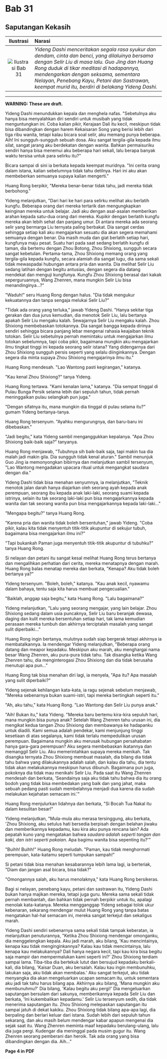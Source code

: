 # Bab 31
## Saputangan Kekasih

| Ilustrasi | Narasi |
|   :---:   | :---   |
| ![Ilustrasi Bab 31](https://res.cloudinary.com/drzjshskk/image/upload/v1676693551/sdyxz/originals/loch-31_cvfbzh.jpg)  | _Yideng Dashi menceritakan segala rasa syukur dan dendam, cinta dan benci, yang dilaluinya bersama dengan Selir Liu di masa lalu. Guo Jing dan Huang Rong duduk di tikar meditasi di hadapannya, mendengarkan dengan seksama, sementara Nelayan, Penebang Kayu, Petani dan Sastrawan, keempat murid itu, berdiri di belakang Yideng Dashi._ |

***

**WARNING: These are draft.**

Yideng Dashi menundukkan kepala dan menghela nafas. "Sebetulnya aku hanya bisa menyalahkan diri sendiri untuk musibah yang 
tidak menguntungkan ini. Coba kalian pikir, Kerajaan Dali itu kecil, meskipun tidak bisa dibandingkan dengan harem 
Kekaisaran Song yang berisi lebih dari tiga ribu wanita, tetapi kalau bicara soal selir, aku memang punya beberapa. Aih!
Ini sungguh-sungguh sebuah dosa. Aku sangat tergila-gila kepada ilmu silat, sangat jarang aku berdekatan dengan wanita. 
Bahkan permaisuriku sendiri hanya bisa menemui aku beberapa hari sekali, lalu berapa banyak waktu tersisa untuk para selirku 
itu?"

Bicara sampai di sini ia berkata kepada keempat muridnya. "Ini cerita orang dalam istana, kalian sebelumnya tidak tahu detilnya.
Hari ini aku akan membeberkan semuanya supaya kalian mengerti."

Huang Rong berpikir, "Mereka benar-benar tidak tahu, jadi mereka tidak berbohong."

Yideng melanjutkan, "Dari hari ke hari para selirku melihat aku berlatih kungfu. Beberapa orang dari mereka tertarik dan 
mengungkapkan keinginan mereka untuk belajar. Jadi aku dengan asal-asalan memberikan arahan kepada satu-dua orang dari mereka.
Kupikir dengan berlatih kungfu mereka akan lebih sehat dan panjang umur. Di antara mereka ada seorang selir yang bermarga Liu
ternyata paling berbakat. Dia sangat cerdas sehingga setiap kali aku mengajarkan sesuatu dia akan segera memahami semuanya
dengan benar. Dia masih muda dan giat berlatih setiap hari, kungfunya maju pesat. Suatu hari pada saat sedang berlatih kungfu di 
taman, dia bertemu dengan Zhou Botong, Zhou Shixiong, sungguh secara sangat kebetulan. Pertama-tama, Zhou Shixiong memang orang 
yang tergila-gila kepada kungfu, secara alamiah dia sangat lugu, dia sama sekali tidak mewaspadai hubungan antara pria dan 
wanita. Dia melihat Selir Liu sedang latihan dengan begitu antusias, dengan segera dia datang mendekat dan menguji kungfunya.
Kungfu Zhou Shixiong berasal dari kakak seperguruannya, Wang Zhenren, mana mungkin Selir Liu bisa menandinginya...?"

"Waduh!" seru Huang Rong dengan halus. "Dia tidak mengukur kekuatannya dan tanpa sengaja melukai Selir Liu?"

"Tidak ada orang yang terluka," jawab Yideng Dashi. "Hanya sekitar tiga gerakan dan dua jurus kemudian, dia menotok Selir Liu,
lalu bertanya apakah Selir Liu mengaku kalah. Sewajarnya Selir Liu mengaku kalah. Zhou Shixiong membebaskan totokannya. Dia 
sangat bangga kepada dirinya sendiri sehingga bicara panjang lebar mengenai rahasia keajaiban teknik totokan. Selir Liu 
sebetulnya pernah memintaku untuk mengajarkan ilmu totokan sebelumnya, tapi coba pikir, bagaimana mungkin aku mengajarkan 
ilmu tingkat tinggi ini kepada seorang selir istana? Yang didengarnya dari Zhou Shixiong sungguh persis seperti yang selalu 
diinginkannya. Dengan segera dia minta supaya Zhou Shixiong mengajarinya ilmu itu."

Huang Rong mendesah. "Lao Wantong pasti kegirangan," katanya.

"Kau kenal Zhou Shixiong?" tanya Yideng.

Huang Rong tertawa. "Kami kenalan lama," katanya. "Dia sempat tinggal di Pulau Bunga Persik selama lebih dari sepuluh tahun, 
tidak pernah meninggalkan pulau selangkah pun juga."

"Dengan sifatnya itu, mana mungkin dia tinggal di pulau selama itu?" gumam Yideng bertanya-tanya.

Huang Rong tersenyum. "Ayahku mengurungnya, dan baru-baru ini dibebaskan."

"Jadi begitu," kata Yideng sambil menganggukkan kepalanya. "Apa Zhou Shixiong baik-baik saja?" tanyanya.

Huang Rong menjawab, "Tubuhnya sih baik-baik saja, tapi makin tua dia malah jadi makin gila. Dia sungguh tidak kenal aturan." 
Sambil menunjuk Guo Jing ia memonyongkan bibirnya dan melanjutkan sambil tersenyum, "Lao Wantong mengadakan upacara ritual 
untuk mengangkat saudara dengan dia."

Yideng Dashi tidak bisa menahan senyumnya, ia melanjutkan, "Teknik menotok jalan darah hanya diajarkan oleh seorang 
ayah kepada anak perempuan, seorang ibu kepada anak laki-laki, seorang suami kepada istrinya, selain itu tak seorang 
laki-laki pun bisa mengajarkannya kepada wanita dan tak seorang wanita pun bisa mengajarkannya kepada laki-laki..."

"Mengapa begitu?" tanya Huang Rong.

"Karena pria dan wanita tidak boleh bersentuhan," jawab Yideng. "Coba pikir, kalau kita tidak menyentuh titik-titik 
akupuntur di sekujur tubuh, bagaimana bisa mengajarkan ilmu ini?"

"Tapi bukankah Paman juga menyentuh titik-titik akupuntur di tubuhku?" tanya Huang Rong.

Si nelayan dan petani itu sangat kesal melihat Huang Rong terus bertanya dan mengalihkan perhatian dari cerita, mereka 
menatapnya dengan marah. Huang Rong balas menatap mereka dan berkata, "Kenapa? Aku tidak boleh bertanya ya?"

Yideng tersenyum. "Boleh, boleh," katanya. "Kau anak kecil, nyawamu dalam bahaya, tentu saja kita harus membuat 
pengecualian."

"Baiklah, anggap saja begitu," kata Huang Rong. "Lalu bagaimana?"

Yideng melanjutkan, "Lalu yang seorang mengajar, yang lain belajar. Zhou Shixiong sedang dalam usia puncaknya, Selir Liu 
baru beranjak dewasa, daging dan kulit mereka bersentuhan setiap hari, tak lama kemudian perasaan mereka tumbuh dan akhirnya 
terciptalah masalah yang sangat sulit diperbaiki..."

Huang Rong ingin bertanya, mulutnya sudah siap bergerak tetapi akhirnya ia membatalkannya. Ia mendengar Yideng melanjutkan,
"Beberapa orang datang dan meapor kepadaku. Meskipun aku marah, aku menghargai nama besar Wang Zhenren, aku pura-pura 
tidak tahu. Tak disangka ketika Wang Zhenren tahu, dia menginterogasi Zhou Shixiong dan dia tidak berusaha menutupi apa pun..."

Huang Rong tak bisa menahan diri lagi, ia menyela, "Apa itu? Apa masalah yang sulit diperbaiki?"

Yideng sejenak kehilangan kata-kata, ia ragu sejenak sebelum menjawab, "Mereka sebenarnya bukan suami-istri, tapi mereka 
bertingkah seperti itu."

"Ah, aku tahu," kata Huang Rong. "Lao Wantong dan Selir Liu punya anak."

"Aih! Bukan itu," kata Yideng. "Mereka baru bertemu kira-kira sepuluh hari, mana mungkin bisa punya anak? Setelah Wang Zhenren 
tahu urusan ini, dia mengikat kedua tangan Zhou Shixiong dan membawanya ke hadapanku untuk diadili. Kami semua adalah pendekar,
kami menjunjung tinggi kesetiaan di atas segalanya, kami tidak terlalu mempedulikan urusan perempuan. Bagaimana mungkin aku 
merusak hubungan persahabatan hanya gara-gara perempuan? Aku segera membebaskan ikatannya dan memanggil Selir Liu. Aku 
memerintahkan supaya mereka menikah. Tak disangka ternyata Zhou Shixiong membuat masalah, dia bilang dia tidak tahu bahwa yang 
dilakukannya adalah salah, dan kalau dia tahu, dia tentu tidak akan melakukannya meskipun harus dibunuh. Bagaimana pun juga, 
pokoknya dia tidak mau menikahi Selir Liu. Pada saat itu Wang Zhenren mendesah dan berkata, 'Seandainya saja aku tidak tahu 
bahwa dia itu orang bodoh yang tidak bisa membedakan yang baik dan yang jahat, maka sebuah pedang pasti sudah membelahnya 
menjadi dua karena dia sudah melakukan kejahatan semacam ini.'"

Huang Rong menjulurkan lidahnya dan berkata, "Si Bocah Tua Nakal itu dalam kesulitan besar!"

Yideng melanjutkan, "Mula-mula aku merasa tersinggung, aku berkata, 'Zhou Shixiong, aku setulus hati bersedia berpisah dengan 
belahan jiwaku dan memberikannya kepadamu, kau kira aku punya rencana lain? Ada pepatah kuno yang mengatakan bahwa _saudara adalah seperti tangan dan kaki, dan istri seperti pakaian_. Apa bagimu wanita bisa sepenting itu?'"

"Buihh! Buihh!" Huang Rong meludah. "Paman, kau tidak menghormati perempuan, kata-katamu seperti tumpukan sampah!"

Si petani tidak bisa menahan kesabarannya lebih lama lagi, ia berteriak, "Diam dan jangan asal bicara, bisa tidak?"

"Omongannya salah, aku harus menolaknya," kata Huang Rong bersikeras.

Bagi si nelayan, penebang kayu, petani dan sastrawan itu, Yideng Dashi bukan hanya majikan mereka, tetapi juga guru. Mereka 
sama sekali tidak pernah membantah, dan bahkan tidak pernah berpikir untuk itu, apalagi menolak kata-katanya. Mereka mengganggap 
Yideng sebagai tolok ukur kebenaran, sekarang mendengar mulut Huang Rong yang tanpa batas mengatakan hal-hal semacam ini, mereka 
sangat terkejut dan sekaligus marah.

Yideng Dashi sendiri sebenarnya sama sekali tidak tampak keberatan, ia melanjutkan penuturannya, "Ketika Zhou Shixiong mendengar 
omonganku, dia menggelengkan kepala. Aku jadi marah, aku bilang, 'Kau mencintainya, kenapa kau tidak menginginkannya? Kalau 
kau tidak mencintainya, lalu kenapa kau melakukannya? Dali hanya negara kecil, tapi kau kira bisa begitu saja mampir dan 
mempermalukan kami seperti ini?' Zhou Shixiong terdiam sampai lama. Tiba-tiba dia bertekuk lutut dan bersujud kepadaku 
berkali-kali, dia bilang, 'Kaisar Duan, aku bersalah. Kalau kau ingin membunuhku, lakukan saja, aku tidak akan membalas.'
Aku sangat terkejut, aku tidak menyangka dia akan mengeluarkan ucapan semacam itu, untuk sementara aku jadi tak tahu harus 
bilang apa. Akhirnya aku bilang, 'Mana mungkin aku membunuhmu?' Dia bilang, 'Kalau begitu aku pergi!' Dia mengeluarkan
saputangan bersulam dari sakunya, memberikannya kepada Selir Liu dan berkata, 'Ini kukembalikan kepadamu.' Selir Liu tersenyum
sedih, dia tidak menerima saputangan itu. Zhou Shixiong melepaskan saputangan itu sampai jatuh di dekat kakiku. Zhou Shixiong 
tidak bilang apa-apa lagi, dia berpaling dan berlari keluar dari istana. Sudah lebih dari sepuluh tahun sekarang, dan aku masih 
belum mendengar kabar apapun mengenai dia sejak saat itu. Wang Zhenren meminta maaf kepadaku berulang-ulang, lalu dia juga 
pergi. Kudengar dia meninggal pada musim gugur itu. Wang Zhenren seorang pemberani dan heroik. Tak ada orang yang bisa 
dibandingkan dengan dia. Aih..."


**Page 4 in PDF**

